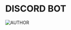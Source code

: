 # DISCORD BOT

![AUTHOR](https://img.shields.io/badge/AUTHOR-CJ%20CANLAS-red?style=for-the-badge&logo=appveyor)
